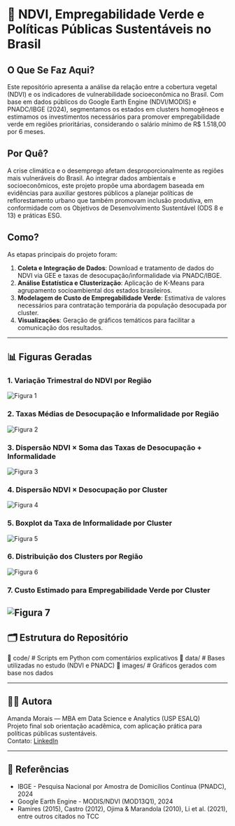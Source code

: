 # 🌱 NDVI, Empregabilidade Verde e Políticas Públicas Sustentáveis no Brasil

## O Que Se Faz Aqui?

Este repositório apresenta a análise da relação entre a cobertura vegetal (NDVI) e os indicadores de vulnerabilidade socioeconômica no Brasil. Com base em dados públicos do Google Earth Engine (NDVI/MODIS) e PNADC/IBGE (2024), segmentamos os estados em clusters homogêneos e estimamos os investimentos necessários para promover empregabilidade verde em regiões prioritárias, considerando o salário mínimo de R$ 1.518,00 por 6 meses.

## Por Quê?

A crise climática e o desemprego afetam desproporcionalmente as regiões mais vulneráveis do Brasil. Ao integrar dados ambientais e socioeconômicos, este projeto propõe uma abordagem baseada em evidências para auxiliar gestores públicos a planejar políticas de reflorestamento urbano que também promovam inclusão produtiva, em conformidade com os Objetivos de Desenvolvimento Sustentável (ODS 8 e 13) e práticas ESG.

## Como?

As etapas principais do projeto foram:

1. **Coleta e Integração de Dados**: Download e tratamento de dados do NDVI via GEE e taxas de desocupação/informalidade via PNADC/IBGE.
2. **Análise Estatística e Clusterização**: Aplicação de K-Means para agrupamento socioambiental dos estados brasileiros.
3. **Modelagem de Custo de Empregabilidade Verde**: Estimativa de valores necessários para contratação temporária da população desocupada por cluster.
4. **Visualizações**: Geração de gráficos temáticos para facilitar a comunicação dos resultados.

---

## 📊 Figuras Geradas

### 1. Variação Trimestral do NDVI por Região
![Figura 1](images/figura1_variacao_trimestral_NDV.png)

### 2. Taxas Médias de Desocupação e Informalidade por Região  
![Figura 2](images/figura2_pnadc_desocupacao_informalidade_regiao.png)

### 3. Dispersão NDVI × Soma das Taxas de Desocupação + Informalidade  
![Figura 3](images/figura3_dispersao_ndvi_taxas.png)

### 4. Dispersão NDVI × Desocupação por Cluster  
![Figura 4](images/figura4_dispersao_ndvi_desocupacao_por_cluster.png)

### 5. Boxplot da Taxa de Informalidade por Cluster  
![Figura 5](images/figura5_boxplot_informalidade_por_cluster.png)

### 6. Distribuição dos Clusters por Região  
![Figura 6](images/figura6_distribuicao_clusters_por_regiao.png)

### 7. Custo Estimado para Empregabilidade Verde por Cluster  
![Figura 7](images/figura7_custo_por_cluster.png)
---

## 🗂 Estrutura do Repositório

📁 code/          # Scripts em Python com comentários explicativos
📁 data/            # Bases utilizadas no estudo (NDVI e PNADC)
📁 images/          # Gráficos gerados com base nos dados

---

## 👩‍💻 Autora

Amanda Morais — MBA em Data Science e Analytics (USP ESALQ)  
Projeto final sob orientação acadêmica, com aplicação prática para políticas públicas sustentáveis.  
Contato: [LinkedIn](https://www.linkedin.com/in/amandalearte)

---

## 📎 Referências

- IBGE - Pesquisa Nacional por Amostra de Domicílios Contínua (PNADC), 2024  
- Google Earth Engine - MODIS/NDVI (MOD13Q1), 2024  
- Ramires (2015), Castro (2012), Ojima & Marandola (2010), Li et al. (2021), entre outros citados no TCC
